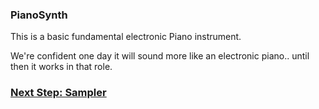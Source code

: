 ### PianoSynth

This is a basic fundamental electronic Piano instrument.

We're confident one day it will sound more like an electronic piano.. until then it works in that role.

### [Next Step: Sampler](../instruments/Sampler.md)
